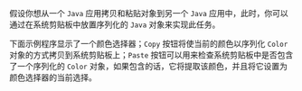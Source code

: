假设你想从一个 `Java` 应用拷贝和粘贴对象到另一个 `Java` 应用中，此时，你可以通过在系统剪贴板中放置序列化的 `Java` 对象来实现此任务。

下面示例程序显示了一个颜色选择器；`Copy` 按钮将使当前的颜色以序列化 `Color` 对象的方式拷贝到系统剪贴板上；`Paste` 按钮可以用来检查系统剪贴板中是否包含了一个序列化的 `Color` 对象，如果包含的话，它将提取该颜色，并且将它设置为颜色选择器的当前选择。